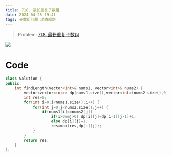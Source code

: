 ```yaml
---
title: 718. 最长重复子数组
date: 2024-04-25 19:41
tags: 子数组问题 动态规划
---
```


> Problem: [718. 最长重复子数组](https://leetcode.cn/problems/maximum-length-of-repeated-subarray/description/)

![](images/posts/Pasted%20image%2020240501222249.png)

# Code
```C++ []
class Solution {
public:
    int findLength(vector<int>& nums1, vector<int>& nums2) {
        vector<vector<int>> dp(nums1.size(),vector<int>(nums2.size(),0));
        int res=0;
        for(int i=0;i<nums1.size();i++) {
            for(int j=0;j<nums2.size();j++) {
                if(nums1[i]==nums2[j]) 
                    if(i>0&&j>0) dp[i][j]=dp[i-1][j-1]+1;
                    else dp[i][j]=1;
                    res=max(res,dp[i][j]);
            }
        }
        return res;
    }
};
```